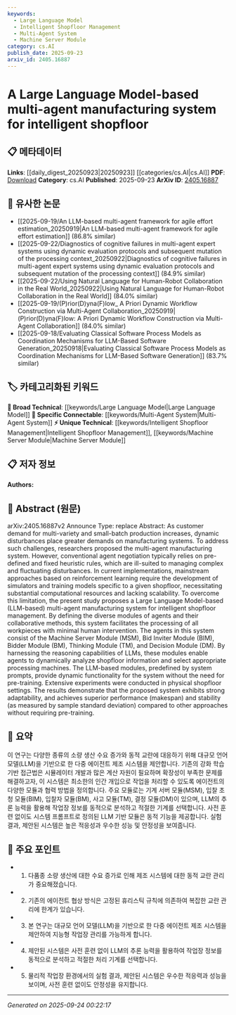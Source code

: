 ```yaml
---
keywords:
  - Large Language Model
  - Intelligent Shopfloor Management
  - Multi-Agent System
  - Machine Server Module
category: cs.AI
publish_date: 2025-09-23
arxiv_id: 2405.16887
---
```


<!-- KEYWORD_LINKING_METADATA:
{
  "processed_timestamp": "2025-09-24T00:22:17.963552",
  "vocabulary_version": "1.0",
  "selected_keywords": [
    "Large Language Model",
    "Intelligent Shopfloor Management",
    "Multi-Agent System",
    "Machine Server Module"
  ],
  "rejected_keywords": [],
  "similarity_scores": {
    "Large Language Model": 0.82,
    "Intelligent Shopfloor Management": 0.78,
    "Multi-Agent System": 0.75,
    "Machine Server Module": 0.7
  },
  "extraction_method": "AI_prompt_based",
  "budget_applied": true,
  "candidates_json": {
    "candidates": [
      {
        "surface": "Large Language Model-based multi-agent manufacturing system",
        "canonical": "Large Language Model",
        "aliases": [
          "LLM-based system"
        ],
        "category": "broad_technical",
        "rationale": "Connects with existing research on LLM applications in various domains, enhancing cross-disciplinary insights.",
        "novelty_score": 0.45,
        "connectivity_score": 0.88,
        "specificity_score": 0.65,
        "link_intent_score": 0.82
      },
      {
        "surface": "intelligent shopfloor management",
        "canonical": "Intelligent Shopfloor Management",
        "aliases": [
          "smart shopfloor",
          "automated shopfloor"
        ],
        "category": "unique_technical",
        "rationale": "Represents a novel application of AI in manufacturing, facilitating connections with industry-specific research.",
        "novelty_score": 0.72,
        "connectivity_score": 0.67,
        "specificity_score": 0.79,
        "link_intent_score": 0.78
      },
      {
        "surface": "multi-agent manufacturing system",
        "canonical": "Multi-Agent System",
        "aliases": [
          "MAS",
          "agent-based manufacturing"
        ],
        "category": "specific_connectable",
        "rationale": "Links to existing work on agent-based systems, promoting integration with broader AI research.",
        "novelty_score": 0.58,
        "connectivity_score": 0.83,
        "specificity_score": 0.71,
        "link_intent_score": 0.75
      },
      {
        "surface": "Machine Server Module",
        "canonical": "Machine Server Module",
        "aliases": [
          "MSM"
        ],
        "category": "unique_technical",
        "rationale": "Introduces a specific component of the proposed system, useful for detailed technical discussions.",
        "novelty_score": 0.65,
        "connectivity_score": 0.55,
        "specificity_score": 0.82,
        "link_intent_score": 0.7
      }
    ],
    "ban_list_suggestions": [
      "dynamic disturbances",
      "predefined heuristic rules"
    ]
  },
  "decisions": [
    {
      "candidate_surface": "Large Language Model-based multi-agent manufacturing system",
      "resolved_canonical": "Large Language Model",
      "decision": "linked",
      "scores": {
        "novelty": 0.45,
        "connectivity": 0.88,
        "specificity": 0.65,
        "link_intent": 0.82
      }
    },
    {
      "candidate_surface": "intelligent shopfloor management",
      "resolved_canonical": "Intelligent Shopfloor Management",
      "decision": "linked",
      "scores": {
        "novelty": 0.72,
        "connectivity": 0.67,
        "specificity": 0.79,
        "link_intent": 0.78
      }
    },
    {
      "candidate_surface": "multi-agent manufacturing system",
      "resolved_canonical": "Multi-Agent System",
      "decision": "linked",
      "scores": {
        "novelty": 0.58,
        "connectivity": 0.83,
        "specificity": 0.71,
        "link_intent": 0.75
      }
    },
    {
      "candidate_surface": "Machine Server Module",
      "resolved_canonical": "Machine Server Module",
      "decision": "linked",
      "scores": {
        "novelty": 0.65,
        "connectivity": 0.55,
        "specificity": 0.82,
        "link_intent": 0.7
      }
    }
  ]
}
-->

# A Large Language Model-based multi-agent manufacturing system for intelligent shopfloor

## 📋 메타데이터

**Links**: [[daily_digest_20250923|20250923]] [[categories/cs.AI|cs.AI]]
**PDF**: [Download](https://arxiv.org/pdf/2405.16887.pdf)
**Category**: cs.AI
**Published**: 2025-09-23
**ArXiv ID**: [2405.16887](https://arxiv.org/abs/2405.16887)

## 🔗 유사한 논문
- [[2025-09-19/An LLM-based multi-agent framework for agile effort estimation_20250919|An LLM-based multi-agent framework for agile effort estimation]] (86.8% similar)
- [[2025-09-22/Diagnostics of cognitive failures in multi-agent expert systems using dynamic evaluation protocols and subsequent mutation of the processing context_20250922|Diagnostics of cognitive failures in multi-agent expert systems using dynamic evaluation protocols and subsequent mutation of the processing context]] (84.9% similar)
- [[2025-09-22/Using Natural Language for Human-Robot Collaboration in the Real World_20250922|Using Natural Language for Human-Robot Collaboration in the Real World]] (84.0% similar)
- [[2025-09-19/(P)rior(D)yna(F)low_ A Priori Dynamic Workflow Construction via Multi-Agent Collaboration_20250919|(P)rior(D)yna(F)low: A Priori Dynamic Workflow Construction via Multi-Agent Collaboration]] (84.0% similar)
- [[2025-09-18/Evaluating Classical Software Process Models as Coordination Mechanisms for LLM-Based Software Generation_20250918|Evaluating Classical Software Process Models as Coordination Mechanisms for LLM-Based Software Generation]] (83.7% similar)

## 🏷️ 카테고리화된 키워드
**🧠 Broad Technical**: [[keywords/Large Language Model|Large Language Model]]
**🔗 Specific Connectable**: [[keywords/Multi-Agent System|Multi-Agent System]]
**⚡ Unique Technical**: [[keywords/Intelligent Shopfloor Management|Intelligent Shopfloor Management]], [[keywords/Machine Server Module|Machine Server Module]]

## 📋 저자 정보

**Authors:** 

## 📄 Abstract (원문)

arXiv:2405.16887v2 Announce Type: replace 
Abstract: As customer demand for multi-variety and small-batch production increases, dynamic disturbances place greater demands on manufacturing systems. To address such challenges, researchers proposed the multi-agent manufacturing system. However, conventional agent negotiation typically relies on pre-defined and fixed heuristic rules, which are ill-suited to managing complex and fluctuating disturbances. In current implementations, mainstream approaches based on reinforcement learning require the development of simulators and training models specific to a given shopfloor, necessitating substantial computational resources and lacking scalability. To overcome this limitation, the present study proposes a Large Language Model-based (LLM-based) multi-agent manufacturing system for intelligent shopfloor management. By defining the diverse modules of agents and their collaborative methods, this system facilitates the processing of all workpieces with minimal human intervention. The agents in this system consist of the Machine Server Module (MSM), Bid Inviter Module (BIM), Bidder Module (BM), Thinking Module (TM), and Decision Module (DM). By harnessing the reasoning capabilities of LLMs, these modules enable agents to dynamically analyze shopfloor information and select appropriate processing machines. The LLM-based modules, predefined by system prompts, provide dynamic functionality for the system without the need for pre-training. Extensive experiments were conducted in physical shopfloor settings. The results demonstrate that the proposed system exhibits strong adaptability, and achieves superior performance (makespan) and stability (as measured by sample standard deviation) compared to other approaches without requiring pre-training.

## 📝 요약

이 연구는 다양한 종류의 소량 생산 수요 증가와 동적 교란에 대응하기 위해 대규모 언어 모델(LLM)을 기반으로 한 다중 에이전트 제조 시스템을 제안합니다. 기존의 강화 학습 기반 접근법은 시뮬레이터 개발과 많은 계산 자원이 필요하며 확장성이 부족한 문제를 해결하고자, 이 시스템은 최소한의 인간 개입으로 작업을 처리할 수 있도록 에이전트의 다양한 모듈과 협력 방법을 정의합니다. 주요 모듈로는 기계 서버 모듈(MSM), 입찰 초청 모듈(BIM), 입찰자 모듈(BM), 사고 모듈(TM), 결정 모듈(DM)이 있으며, LLM의 추론 능력을 활용해 작업장 정보를 동적으로 분석하고 적절한 기계를 선택합니다. 사전 훈련 없이도 시스템 프롬프트로 정의된 LLM 기반 모듈은 동적 기능을 제공합니다. 실험 결과, 제안된 시스템은 높은 적응성과 우수한 성능 및 안정성을 보여줍니다.

## 🎯 주요 포인트

- 1. 다품종 소량 생산에 대한 수요 증가로 인해 제조 시스템에 대한 동적 교란 관리가 중요해졌습니다.
- 2. 기존의 에이전트 협상 방식은 고정된 휴리스틱 규칙에 의존하여 복잡한 교란 관리에 한계가 있습니다.
- 3. 본 연구는 대규모 언어 모델(LLM)을 기반으로 한 다중 에이전트 제조 시스템을 제안하여 지능형 작업장 관리를 가능하게 합니다.
- 4. 제안된 시스템은 사전 훈련 없이 LLM의 추론 능력을 활용하여 작업장 정보를 동적으로 분석하고 적절한 처리 기계를 선택합니다.
- 5. 물리적 작업장 환경에서의 실험 결과, 제안된 시스템은 우수한 적응력과 성능을 보이며, 사전 훈련 없이도 안정성을 유지합니다.


---

*Generated on 2025-09-24 00:22:17*